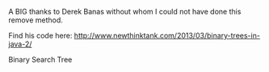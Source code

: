 A BIG thanks to Derek Banas without whom I could not have done this remove method.

Find his code here: http://www.newthinktank.com/2013/03/binary-trees-in-java-2/

Binary Search Tree